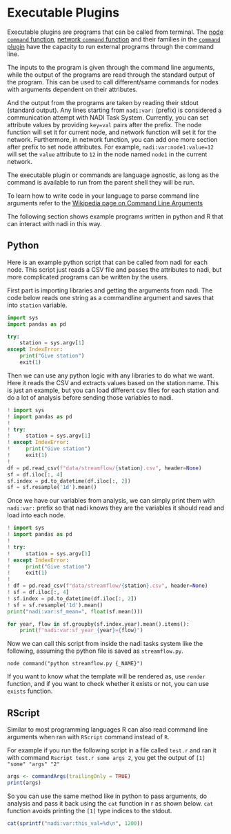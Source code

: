 # Executable Plugins

Executable plugins are programs that can be called from terminal. The [node `command` function](../plugins/command.md#node.command), [network `command` function](../plugins/command.md#network.command) and their families in the [`command` plugin](../plugins/command.md) have the capacity to run external programs through the command line.

The inputs to the program is given through the command line arguments, while the output of the programs are read through the standard output of the program. This can be used to call different/same commands for nodes with arguments dependent on their attributes.

And the output from the programs are taken by reading their stdout (standard output). Any lines starting from `nadi:var:` (prefix) is considered a communication attempt with NADI Task System. Currently, you can set attribute values by providing `key=val` pairs after the prefix. The node function will set it for current node, and network function will set it for the network. Furthermore, in network function, you can add one more section after prefix to set node attributes. For example, `nadi:var:node1:value=12` will set the `value` attribute to `12` in the node named `node1` in the current network.

The executable plugin or commands are language agnostic, as long as the command is available to run from the parent shell they will be run.

To learn how to write code in your language to parse command line arguments refer to the [Wikipedia page on Command Line Arguments](https://en.wikipedia.org/wiki/Command-line_argument_parsing)

The following section shows example programs written in python and R that can interact with nadi in this way.
## Python
Here is an example python script that can be called from nadi for each node. This script just reads a CSV file and passes the attributes to nadi, but more complicated programs can be written by the users.

First part is importing libraries and getting the arguments from nadi. The code below reads one string as a commandline argument and saves that into `station` variable.
```python
import sys
import pandas as pd

try:
    station = sys.argv[1]
except IndexError:
    print("Give station")
    exit(1)
```

Then we can use any python logic with any libraries to do what we want. Here it reads the CSV and extracts values based on the station name. This is just an example, but you can load different csv files for each station and do a lot of analysis before sending those variables to nadi.
```python
! import sys
! import pandas as pd
! 
! try:
!     station = sys.argv[1]
! except IndexError:
!     print("Give station")
!     exit(1)
! 
df = pd.read_csv(f"data/streamflow/{station}.csv", header=None)
sf = df.iloc[:, 4]
sf.index = pd.to_datetime(df.iloc[:, 2])
sf = sf.resample('1d').mean()
```

Once we have our variables from analysis, we can simply print them with `nadi:var:` prefix so that nadi knows they are the variables it should read and load into each node.
```python
! import sys
! import pandas as pd
! 
! try:
!     station = sys.argv[1]
! except IndexError:
!     print("Give station")
!     exit(1)
! 
! df = pd.read_csv(f"data/streamflow/{station}.csv", header=None)
! sf = df.iloc[:, 4]
! sf.index = pd.to_datetime(df.iloc[:, 2])
! sf = sf.resample('1d').mean()
print("nadi:var:sf_mean=", float(sf.mean()))

for year, flow in sf.groupby(sf.index.year).mean().items():
    print(f"nadi:var:sf_year_{year}={flow}")
```

Now we can call this script from inside the nadi tasks system like the following, assuming the python file is saved as `streamflow.py`.

```task
node command("python streamflow.py {_NAME}")
```

If you want to know what the template will be rendered as, use `render` function, and if you want to check whether it exists or not, you can use `exists` function.


## RScript
Similar to most programming languages R can also read command line arguments when ran with `RScript` command instead of `R`. 


For example if you run the following script in a file called `test.r` and ran it with command `Rscript test.r some args 2`, you get the output of `[1] "some" "args" "2"`
```r
args <- commandArgs(trailingOnly = TRUE)
print(args)
```

So you can use the same method like in python to pass arguments, do analysis and pass it back using the `cat` function in r as shown below. `cat` function avoids printing the `[1]` type indices to the stdout.

```r
cat(sprintf("nadi:var:this_val=%d\n", 1200))
```

